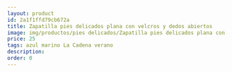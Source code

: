 ```yaml
---
layout: product
id: 2a1f1ffd79cb672a
title: Zapatilla pies delicados plana con velcros y dedos abiertos
image: img/productos/pies delicados/Zapatilla pies delicados plana con velcros y dedos abiertos=25=azul marino La Cadena verano.webp
price: 25
tags: azul marino La Cadena verano
description: 
order: 0
---
```

